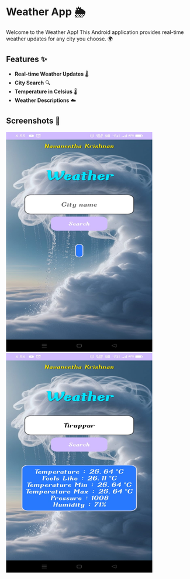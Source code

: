 # Weather App 🌦️

Welcome to the Weather App! This Android application provides real-time weather updates for any city you choose. 🌍

## Features ✨
- **Real-time Weather Updates** 🌡️
- **City Search** 🔍
- **Temperature in Celsius** 🌡️
- **Weather Descriptions** ☁️

## Screenshots 📸

<img src="screenshot1.jpg" alt="Weather App Screenshot1" width="400" height="600" />
<img src="screenshot2.jpg" alt="Weather App Screenshot2" width="400" height="600" />



